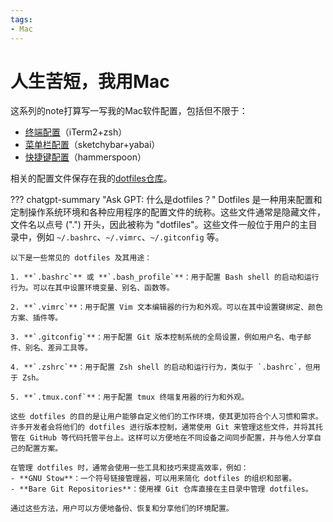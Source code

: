 ```yaml
---
tags:
- Mac
---
```


# 人生苦短，我用Mac

这系列的note打算写一写我的Mac软件配置，包括但不限于：

- [终端配置](./zsh.md)（iTerm2+zsh）
- [菜单栏配置](./sketchybar.md)（sketchybar+yabai）
- [快捷键配置](./hammerspoon.md)（hammerspoon）

相关的配置文件保存在我的[dotfiles仓库](https://github.com/AIboy996/dotfiles)。

??? chatgpt-summary "Ask GPT: 什么是dotfiles？"
    Dotfiles 是一种用来配置和定制操作系统环境和各种应用程序的配置文件的统称。这些文件通常是隐藏文件，文件名以点号 (".") 开头，因此被称为 "dotfiles"。这些文件一般位于用户的主目录中，例如 `~/.bashrc`、`~/.vimrc`、`~/.gitconfig` 等。

    以下是一些常见的 dotfiles 及其用途：

    1. **`.bashrc`** 或 **`.bash_profile`**：用于配置 Bash shell 的启动和运行行为。可以在其中设置环境变量、别名、函数等。

    2. **`.vimrc`**：用于配置 Vim 文本编辑器的行为和外观。可以在其中设置键绑定、颜色方案、插件等。

    3. **`.gitconfig`**：用于配置 Git 版本控制系统的全局设置，例如用户名、电子邮件、别名、差异工具等。

    4. **`.zshrc`**：用于配置 Zsh shell 的启动和运行行为，类似于 `.bashrc`，但用于 Zsh。

    5. **`.tmux.conf`**：用于配置 tmux 终端复用器的行为和外观。

    这些 dotfiles 的目的是让用户能够自定义他们的工作环境，使其更加符合个人习惯和需求。许多开发者会将他们的 dotfiles 进行版本控制，通常使用 Git 来管理这些文件，并将其托管在 GitHub 等代码托管平台上。这样可以方便地在不同设备之间同步配置，并与他人分享自己的配置方案。

    在管理 dotfiles 时，通常会使用一些工具和技巧来提高效率，例如：
    - **GNU Stow**：一个符号链接管理器，可以用来简化 dotfiles 的组织和部署。
    - **Bare Git Repositories**：使用裸 Git 仓库直接在主目录中管理 dotfiles。

    通过这些方法，用户可以方便地备份、恢复和分享他们的环境配置。